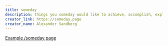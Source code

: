 ```yaml
---
title: someday
description: things you someday would like to achieve, accomplish, explore, experience, create, learn, understand
creator_link: https://someday.page
creator_name: Alexander Sandberg
---
```


[Example /someday page](https://alexandersandberg.com/someday/)